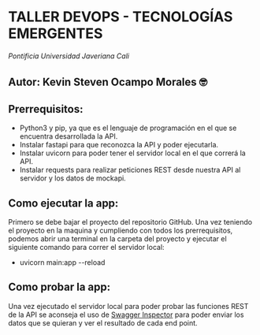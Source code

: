# **TALLER DEVOPS - TECNOLOGÍAS EMERGENTES**

###### *Pontificia Universidad Javeriana Cali*

## **Autor:** Kevin Steven Ocampo Morales :nerd_face:

## **Prerrequisitos:**
- Python3 y pip, ya que es el lenguaje de programación en el que se encuentra desarrollada la API.
- Instalar fastapi para que reconozca la API y poder ejecutarla.
- Instalar uvicorn para poder tener el servidor local en el que correrá la API.
- Instalar requests para realizar peticiones REST desde nuestra API al servidor y los datos de mockapi.

## **Como ejecutar la app:**
Primero se debe bajar el proyecto del repositorio GitHub. Una vez teniendo el proyecto en la maquina 
y cumpliendo con todos los prerrequisitos, podemos abrir una terminal en la carpeta del proyecto 
y ejecutar el siguiente comando para correr el servidor local:
- uvicorn main:app --reload

## **Como probar la app:**
Una vez ejecutado el servidor local para poder probar las funciones REST de la API se aconseja el uso de 
[Swagger Inspector](https://inspector.swagger.io/builder?_ga=2.265769100.2058817415.1661038696-931631949.1661038696) para poder enviar los datos que se quieran y ver el resultado de cada end point.



